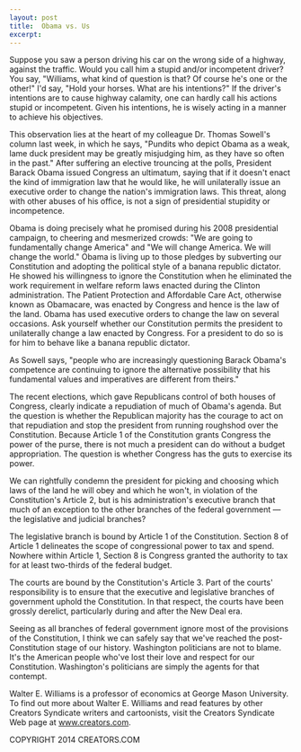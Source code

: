 ```yaml
---
layout: post
title:  Obama vs. Us
excerpt:
---
```


Suppose you saw a person driving his car on the wrong side of a highway, against the traffic. Would you call him a stupid and/or incompetent driver? You say, "Williams, what kind of question is that? Of course he's one or the other!" I'd say, "Hold your horses. What are his intentions?" If the driver's intentions are to cause highway calamity, one can hardly call his actions stupid or incompetent. Given his intentions, he is wisely acting in a manner to achieve his objectives.

This observation lies at the heart of my colleague Dr. Thomas Sowell's column last week, in which he says, "Pundits who depict Obama as a weak, lame duck president may be greatly misjudging him, as they have so often in the past." After suffering an elective trouncing at the polls, President Barack Obama issued Congress an ultimatum, saying that if it doesn't enact the kind of immigration law that he would like, he will unilaterally issue an executive order to change the nation's immigration laws. This threat, along with other abuses of his office, is not a sign of presidential stupidity or incompetence.

Obama is doing precisely what he promised during his 2008 presidential campaign, to cheering and mesmerized crowds: "We are going to fundamentally change America" and "We will change America. We will change the world." Obama is living up to those pledges by subverting our Constitution and adopting the political style of a banana republic dictator. He showed his willingness to ignore the Constitution when he eliminated the work requirement in welfare reform laws enacted during the Clinton administration. The Patient Protection and Affordable Care Act, otherwise known as Obamacare, was enacted by Congress and hence is the law of the land. Obama has used executive orders to change the law on several occasions. Ask yourself whether our Constitution permits the president to unilaterally change a law enacted by Congress. For a president to do so is for him to behave like a banana republic dictator.

 As Sowell says, "people who are increasingly questioning Barack Obama's competence are continuing to ignore the alternative possibility that his fundamental values and imperatives are different from theirs."

The recent elections, which gave Republicans control of both houses of Congress, clearly indicate a repudiation of much of Obama's agenda. But the question is whether the Republican majority has the courage to act on that repudiation and stop the president from running roughshod over the Constitution. Because Article 1 of the Constitution grants Congress the power of the purse, there is not much a president can do without a budget appropriation. The question is whether Congress has the guts to exercise its power.

We can rightfully condemn the president for picking and choosing which laws of the land he will obey and which he won't, in violation of the Constitution's Article 2, but is his administration's executive branch that much of an exception to the other branches of the federal government — the legislative and judicial branches?

The legislative branch is bound by Article 1 of the Constitution. Section 8 of Article 1 delineates the scope of congressional power to tax and spend. Nowhere within Article 1, Section 8 is Congress granted the authority to tax for at least two-thirds of the federal budget.

The courts are bound by the Constitution's Article 3. Part of the courts' responsibility is to ensure that the executive and legislative branches of government uphold the Constitution. In that respect, the courts have been grossly derelict, particularly during and after the New Deal era.

Seeing as all branches of federal government ignore most of the provisions of the Constitution, I think we can safely say that we've reached the post-Constitution stage of our history. Washington politicians are not to blame. It's the American people who've lost their love and respect for our Constitution. Washington's politicians are simply the agents for that contempt.

Walter E. Williams is a professor of economics at George Mason University. To find out more about Walter E. Williams and read features by other Creators Syndicate writers and cartoonists, visit the Creators Syndicate Web page at www.creators.com.

COPYRIGHT 2014 CREATORS.COM
